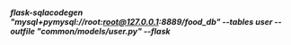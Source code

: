 ##### flask-sqlacodegen "mysql+pymysql://root:root@127.0.0.1:8889/food_db" --tables user --outfile "common/models/user.py"  --flask 
